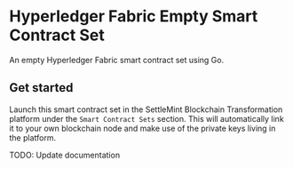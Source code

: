 # Hyperledger Fabric Empty Smart Contract Set

An empty Hyperledger Fabric smart contract set using Go.

## Get started

Launch this smart contract set in the SettleMint Blockchain Transformation platform under the `Smart Contract Sets` section. This will automatically link it to your own blockchain node and make use of the private keys living in the platform.

TODO: Update documentation
